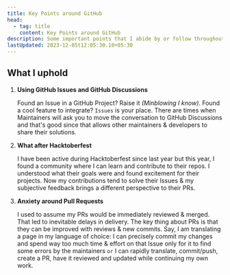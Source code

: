 ```yaml
---
title: Key Points around GitHub
head:
  - tag: title
    content: Key Points around GitHub
description: Some important points that I abide by or follow throughout my Workflow
lastUpdated: 2023-12-05t12:05:30.10+05:30
---
```


## What I uphold

1. **Using GitHub Issues and GitHub Discussions**

   Found an Issue in a GitHub Project? Raise it _(Minblowing I know)_. Found a cool feature to integrate? `Issues` is your place. There are times when Maintainers will ask you to move the conversation to GitHub Discussions and that's good since that allows other maintainers & developers to share their solutions.

2. **What after Hacktoberfest**

   I have been active during Hacktoberfest since last year but this year, I found a community where I can learn and contribute to their repos. I understood what their goals were and found excitement for their projects. Now my contributions tend to solve their Issues & my subjective feedback brings a different perspective to their PRs.

3. **Anxiety around Pull Requests**

   I used to assume my PRs would be immediately reviewed & merged. That led to inevitable delays in delivery. The key thing about PRs is that they can be improved with reviews & new commits. Say, I am translating a page in my language of choice: I can precisely commit my changes and spend way too much time & effort on that Issue only for it to find some errors by the maintainers `or` I can rapidly translate, commit/push, create a PR, have it reviewed and updated while continuing my own work.
